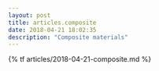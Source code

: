 ```yaml
---
layout: post
title: articles.composite
date: 2018-04-21 18:02:35
description: "Composite materials"
---
```


{% tf articles/2018-04-21-composite.md %}